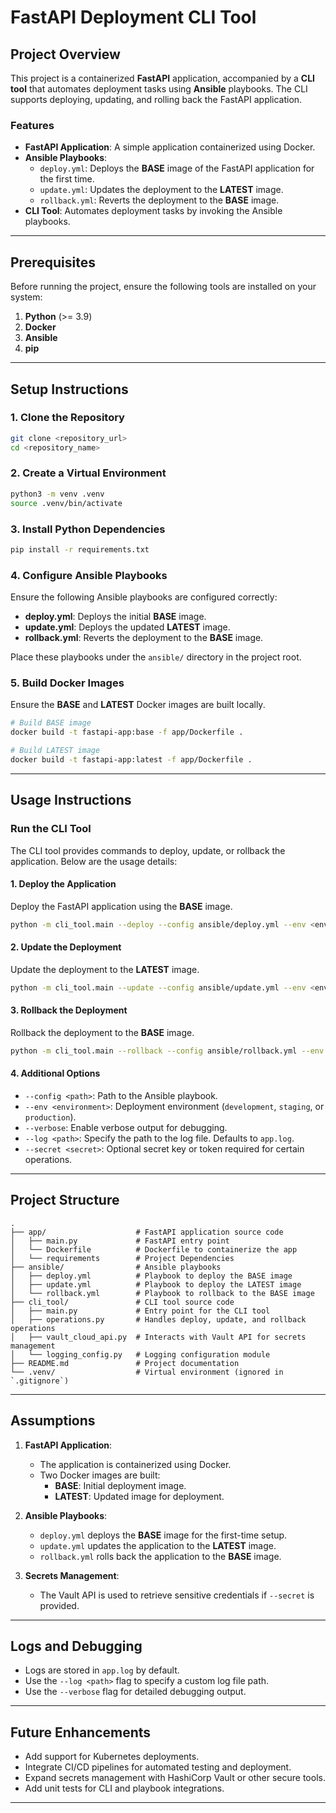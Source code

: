 # **FastAPI Deployment CLI Tool**

## **Project Overview**
This project is a containerized **FastAPI** application, accompanied by a **CLI tool** that automates deployment tasks using **Ansible** playbooks. The CLI supports deploying, updating, and rolling back the FastAPI application.

### **Features**
- **FastAPI Application**: A simple application containerized using Docker.
- **Ansible Playbooks**:
  - `deploy.yml`: Deploys the **BASE** image of the FastAPI application for the first time.
  - `update.yml`: Updates the deployment to the **LATEST** image.
  - `rollback.yml`: Reverts the deployment to the **BASE** image.
- **CLI Tool**: Automates deployment tasks by invoking the Ansible playbooks.

---

## **Prerequisites**
Before running the project, ensure the following tools are installed on your system:
1. **Python** (>= 3.9)
2. **Docker**
3. **Ansible**
4. **pip**

---

## **Setup Instructions**

### **1. Clone the Repository**
```bash
git clone <repository_url>
cd <repository_name>
```

### **2. Create a Virtual Environment**
```bash
python3 -m venv .venv
source .venv/bin/activate
```

### **3. Install Python Dependencies**
```bash
pip install -r requirements.txt
```

### **4. Configure Ansible Playbooks**
Ensure the following Ansible playbooks are configured correctly:
- **deploy.yml**: Deploys the initial **BASE** image.
- **update.yml**: Deploys the updated **LATEST** image.
- **rollback.yml**: Reverts the deployment to the **BASE** image.

Place these playbooks under the `ansible/` directory in the project root.

### **5. Build Docker Images**
Ensure the **BASE** and **LATEST** Docker images are built locally.

```bash
# Build BASE image
docker build -t fastapi-app:base -f app/Dockerfile .

# Build LATEST image
docker build -t fastapi-app:latest -f app/Dockerfile .
```

---

## **Usage Instructions**

### **Run the CLI Tool**

The CLI tool provides commands to deploy, update, or rollback the application. Below are the usage details:

#### **1. Deploy the Application**
Deploy the FastAPI application using the **BASE** image.
```bash
python -m cli_tool.main --deploy --config ansible/deploy.yml --env <environment> --verbose
```

#### **2. Update the Deployment**
Update the deployment to the **LATEST** image.
```bash
python -m cli_tool.main --update --config ansible/update.yml --env <environment> --verbose
```

#### **3. Rollback the Deployment**
Rollback the deployment to the **BASE** image.
```bash
python -m cli_tool.main --rollback --config ansible/rollback.yml --env <environment> --verbose
```

#### **4. Additional Options**
- `--config <path>`: Path to the Ansible playbook.
- `--env <environment>`: Deployment environment (`development`, `staging`, or `production`).
- `--verbose`: Enable verbose output for debugging.
- `--log <path>`: Specify the path to the log file. Defaults to `app.log`.
- `--secret <secret>`: Optional secret key or token required for certain operations.

---

## **Project Structure**
```
.
├── app/                    # FastAPI application source code
│   ├── main.py             # FastAPI entry point
│   └── Dockerfile          # Dockerfile to containerize the app
│   └── requirements        # Project Dependencies
├── ansible/                # Ansible playbooks
│   ├── deploy.yml          # Playbook to deploy the BASE image
│   ├── update.yml          # Playbook to deploy the LATEST image
│   └── rollback.yml        # Playbook to rollback to the BASE image
├── cli_tool/               # CLI tool source code
│   ├── main.py             # Entry point for the CLI tool
│   ├── operations.py       # Handles deploy, update, and rollback operations
│   ├── vault_cloud_api.py  # Interacts with Vault API for secrets management
│   └── logging_config.py   # Logging configuration module
├── README.md               # Project documentation
└── .venv/                  # Virtual environment (ignored in `.gitignore`)
```

---

## **Assumptions**
1. **FastAPI Application**:
   - The application is containerized using Docker.
   - Two Docker images are built:
     - **BASE**: Initial deployment image.
     - **LATEST**: Updated image for deployment.

2. **Ansible Playbooks**:
   - `deploy.yml` deploys the **BASE** image for the first-time setup.
   - `update.yml` updates the application to the **LATEST** image.
   - `rollback.yml` rolls back the application to the **BASE** image.

3. **Secrets Management**:
   - The Vault API is used to retrieve sensitive credentials if `--secret` is provided.

---

## **Logs and Debugging**
- Logs are stored in `app.log` by default.
- Use the `--log <path>` flag to specify a custom log file path.
- Use the `--verbose` flag for detailed debugging output.

---

## **Future Enhancements**
- Add support for Kubernetes deployments.
- Integrate CI/CD pipelines for automated testing and deployment.
- Expand secrets management with HashiCorp Vault or other secure tools.
- Add unit tests for CLI and playbook integrations.

---